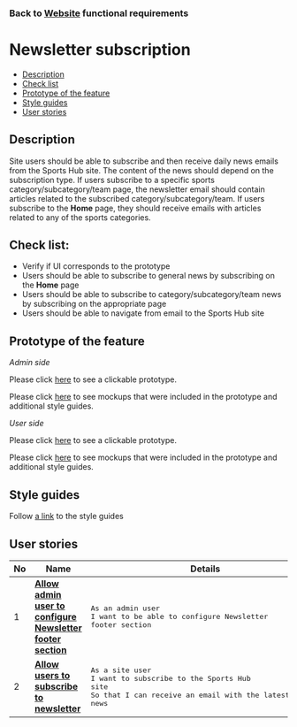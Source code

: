 ### Back to [Website](/sports_hub_portal/web_application_features/web_application_features_list/README.md) functional requirements

# Newsletter subscription

- [Description](#description)
- [Check list](#check-list)
- [Prototype of the feature](#prototype-of-the-feature)
- [Style guides](#style-guides)
- [User stories](#user-stories)

## Description

Site users should be able to subscribe and then receive daily news emails from the Sports Hub site. The content of the news should depend on the subscription type. If users subscribe to a specific sports category/subcategory/team page, the newsletter email should contain articles related to the subscribed category/subcategory/team. If users subscribe to the <b>Home</b> page, they should receive emails with articles related to any of the sports categories.

## Check list:

  - Verify if UI corresponds to the prototype
  - Users should be able to subscribe to general news by subscribing on the <b>Home</b> page
  - Users should be able to subscribe to category/subcategory/team news by subscribing on the appropriate page
  - Users should be able to navigate from email to the Sports Hub site

## Prototype of the feature

_Admin side_

Please click [here](https://www.figma.com/proto/7AUcQB82LimoDlaD7rl4uw/Site-Footer?node-id=0%3A3859&viewport=-3358%2C515%2C0.10175449401140213&scaling=min-zoom) to see a clickable prototype.

Please click [here](https://www.figma.com/file/7AUcQB82LimoDlaD7rl4uw/Site-Footer?node-id=0%3A1073) to see mockups that were included in the prototype and additional style guides.

_User side_

Please click [here](https://www.figma.com/proto/9TMDdhuvrYo8qNJh90uklV/Newsletter-Email?node-id=7187%3A13625&viewport=500%2C389%2C0.08647241443395615&scaling=min-zoom) to see a clickable prototype.

Please click [here](https://www.figma.com/file/9TMDdhuvrYo8qNJh90uklV/Newsletter-Email?node-id=0%3A1) to see mockups that were included in the prototype and additional style guides.

## Style guides

Follow [a link](https://www.figma.com/proto/0zkkf5WC77OSpvyD6YXpFE/Style-guides?page-id=0%3A1&node-id=19%3A5368&viewport=266%2C48%2C0.54&scaling=min-zoom&starting-point-node-id=19%3A5368) to the style guides

## User stories

No           |      Name     |   Details
------------ | ------------- | -------------
1 |[**Allow admin user to configure Newsletter footer section**](/sports_hub_portal/web_application_features/newsletter_email/user_stories/configure_newsletter/README.md)|<pre>As an admin user<br>I want to be able to configure Newsletter footer section</pre>
2 |[**Allow users to subscribe to newsletter**](/sports_hub_portal/web_application_features/newsletter_email/user_stories/newsletter_subscription/README.md)|<pre>As a site user<br>I want to subscribe to the Sports Hub site<br>So that I can receive an email with the latest sports news</pre>
